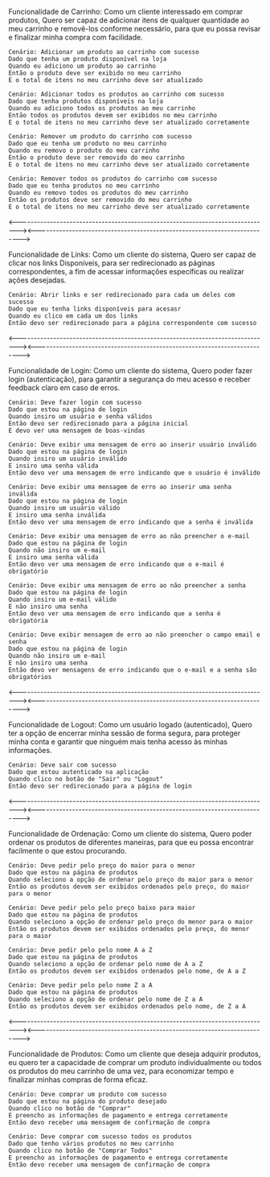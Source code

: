 Funcionalidade de Carrinho:
Como um cliente interessado em comprar produtos,
Quero ser capaz de adicionar itens de qualquer quantidade ao meu carrinho e removê-los conforme necessário,
para que eu possa revisar e finalizar minha compra com facilidade.

    Cenário: Adicionar um produto ao carrinho com sucesso
    Dado que tenha um produto disponível na loja
    Quando eu adiciono um produto ao carrinho
    Então o produto deve ser exibido no meu carrinho
    E o total de itens no meu carrinho deve ser atualizado

    Cenário: Adicionar todos os produtos ao carrinho com sucesso
    Dado que tenha produtos disponíveis na loja
    Quando eu adiciono todos os produtos ao meu carrinho
    Então todos os produtos devem ser exibidos no meu carrinho
    E o total de itens no meu carrinho deve ser atualizado corretamente

    Cenário: Remover um produto do carrinho com sucesso
    Dado que eu tenha um produto no meu carrinho
    Quando eu removo o produto do meu carrinho
    Então o produto deve ser removido do meu carrinho
    E o total de itens no meu carrinho deve ser atualizado corretamente

    Cenário: Remover todos os produtos do carrinho com sucesso
    Dado que eu tenha produtos no meu carrinho
    Quando eu removo todos os produtos do meu carrinho
    Então os produtos deve ser removido do meu carrinho
    E o total de itens no meu carrinho deve ser atualizado corretamente

<------------------------------------------------------------------------------><------------------------------------------------------------------------->


Funcionalidade de Links:
Como um cliente do sistema,
Quero  ser capaz de clicar nos links Disponíveis,
para ser redirecionado  as páginas correspondentes, a fim de acessar informações específicas ou realizar ações desejadas.

    Cenário: Abrir links e ser redirecionado para cada um deles com sucesso
    Dado que eu tenha links disponíveis para acesasr
    Quando eu clico em cada um dos links
    Então devo ser redirecionado para a página correspondente com sucesso
    
<------------------------------------------------------------------------------><------------------------------------------------------------------------->


Funcionalidade de Login:
Como um cliente do sistema, 
Quero poder fazer login (autenticação),
para garantir a segurança do meu acesso e receber feedback claro em caso de erros.

    Cenário: Deve fazer login com sucesso
    Dado que estou na página de login
    Quando insiro um usuário e senha válidos
    Então devo ser redirecionado para a página inicial
    E devo ver uma mensagem de boas-vindas

    Cenário: Deve exibir uma mensagem de erro ao inserir usuário inválido
    Dado que estou na página de login
    Quando insiro um usuário inválido
    E insiro uma senha válida
    Então devo ver uma mensagem de erro indicando que o usuário é inválido

    Cenário: Deve exibir uma mensagem de erro ao inserir uma senha inválida
    Dado que estou na página de login
    Quando insiro um usuário válido
    E insiro uma senha inválida
    Então devo ver uma mensagem de erro indicando que a senha é inválida
    
    Cenário: Deve exibir uma mensagem de erro ao não preencher o e-mail
    Dado que estou na página de login
    Quando não insiro um e-mail
    E insiro uma senha válida
    Então devo ver uma mensagem de erro indicando que o e-mail é obrigatório

    Cenário: Deve exibir uma mensagem de erro ao não preencher a senha
    Dado que estou na página de login
    Quando insiro um e-mail válido
    E não insiro uma senha
    Então devo ver uma mensagem de erro indicando que a senha é obrigatória   
    
    Cenário: Deve exibir mensagem de erro ao não preencher o campo email e senha
    Dado que estou na página de login
    Quando não insiro um e-mail
    E não insiro uma senha
    Então devo ver mensagens de erro indicando que o e-mail e a senha são obrigatórios

<------------------------------------------------------------------------------><------------------------------------------------------------------------->


Funcionalidade de Logout:
Como um usuário logado (autenticado), 
Quero ter a opção de encerrar minha sessão de forma segura,
para proteger minha conta e garantir que ninguém mais tenha acesso às minhas informações.

    Cenário: Deve sair com sucesso
    Dado que estou autenticado na aplicação
    Quando clico no botão de "Sair" ou "Logout"
    Então devo ser redirecionado para a página de login

<------------------------------------------------------------------------------><------------------------------------------------------------------------->


Funcionalidade de Ordenação:
Como um cliente do sistema,
Quero poder ordenar os produtos de diferentes maneiras, 
para que eu possa encontrar facilmente o que estou procurando.

    Cenário: Deve pedir pelo preço do maior para o menor
    Dado que estou na página de produtos
    Quando seleciono a opção de ordenar pelo preço do maior para o menor
    Então os produtos devem ser exibidos ordenados pelo preço, do maior para o menor

    Cenário: Deve pedir pelo pelo preço baixo para maior
    Dado que estou na página de produtos
    Quando seleciono a opção de ordenar pelo preço do menor para o maior
    Então os produtos devem ser exibidos ordenados pelo preço, do menor para o maior

    Cenário: Deve pedir pelo pelo nome A a Z
    Dado que estou na página de produtos
    Quando seleciono a opção de ordenar pelo nome de A a Z
    Então os produtos devem ser exibidos ordenados pelo nome, de A a Z

    Cenário: Deve pedir pelo pelo nome Z a A
    Dado que estou na página de produtos
    Quando seleciono a opção de ordenar pelo nome de Z a A
    Então os produtos devem ser exibidos ordenados pelo nome, de Z a A

<------------------------------------------------------------------------------><------------------------------------------------------------------------->


Funcionalidade de Produtos:
Como um cliente que deseja adquirir produtos, 
eu quero ter a capacidade de comprar um produto individualmente ou todos os produtos do meu carrinho de uma vez,
para economizar tempo e finalizar minhas compras de forma eficaz.

    Cenário: Deve comprar um produto com sucesso
    Dado que estou na página do produto desejado
    Quando clico no botão de "Comprar"
    E preencho as informações de pagamento e entrega corretamente
    Então devo receber uma mensagem de confirmação de compra

    Cenário: Deve comprar com sucesso todos os produtos
    Dado que tenho vários produtos no meu carrinho
    Quando clico no botão de "Comprar Todos"
    E preencho as informações de pagamento e entrega corretamente
    Então devo receber uma mensagem de confirmação de compra
